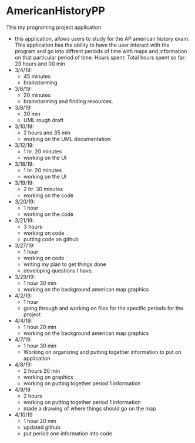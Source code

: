 # AmericanHistoryPP
This my programing project application
- this application, allows users to study for the AP american history exam. 
This application has the ability to have the user interact with the program and go into diffrent periods of time with maps and information on that particular period of time. 
Hours spent:
Total hours spent so far: 23 hours and 00 min
- 3/4/19:
    -  45 minutes
    -  brainstorming 
- 3/6/19:
    - 20 minutes
    - brainstorming and finding resources.
- 3/8/19:
    - 30 min
    - UML rough draft
- 3/10/19:
    - 2 hours and 35 min
    - working on the UML documentation
- 3/12/19:
    - 1 hr. 20 minutes 
    - working on the UI
- 3/18/19:
    - 1 hr. 20 minutes 
    - working on the UI
- 3/19/19:
    - 2 hr. 30 minutes
    - working on the code
- 3/20/19:
    - 1 hour
    - working on the code
- 3/21/19:
    - 3 hours
    - working on code
    - putting code on github
- 3/27/19:
    - 1 hour
    - working on code
    - writing my plan to get things done
    - developing questions I have.
- 3/29/19:
    - 1 hour 30 min
    - working on the background american map graphics
- 4/2/19:
    - 1 hour
    - going through and working on files for the specific periods for the project
- 4/4/19:
    - 1 hour 20 min
    - working on the background american map graphics
- 4/7/19:
    - 1 hour 30 min
    - Working on organizing and putting together information to put on application
- 4/8/19:
    - 2 hours 20 min
    - working on graphics
    - working on putting together period 1 information
- 4/9/19
    - 2 hours
    - working on putting together period 1 information
    - made a drawing of where things should go on the map
- 4/10/19
    - 1 hour 20 min
    - updated github
    - put period one information into code
